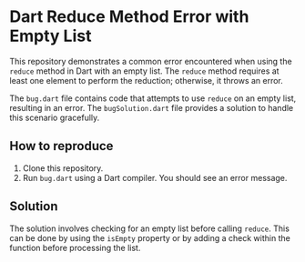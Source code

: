 # Dart Reduce Method Error with Empty List
This repository demonstrates a common error encountered when using the `reduce` method in Dart with an empty list. The `reduce` method requires at least one element to perform the reduction; otherwise, it throws an error. 

The `bug.dart` file contains code that attempts to use `reduce` on an empty list, resulting in an error. The `bugSolution.dart` file provides a solution to handle this scenario gracefully.

## How to reproduce
1. Clone this repository.
2. Run `bug.dart` using a Dart compiler. You should see an error message.

## Solution
The solution involves checking for an empty list before calling `reduce`. This can be done by using the `isEmpty` property or by adding a check within the function before processing the list.
